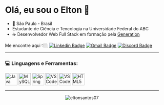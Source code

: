# Olá, eu sou o Elton :wave:

- 📍 São Paulo - Brasil
- Estudante de Ciência e Tencologia na Universidade Federal do ABC
- :coffee: Desenvolvedor Web Full Stack em formação pela [Generation](https://brazil.generation.org/)

Me encontre aqui 👇🏼
[
![Linkedin Badge](https://img.shields.io/badge/-LinkedIn-blue?style=for-the-badge&logo=Linkedin&logoColor=white&link=https://www.linkedin.com/in/elton-santos-07/)](https://www.linkedin.com/in/elton-santos-07/)	[![Gmail Badge](https://img.shields.io/badge/Gmail-D14836?style=for-the-badge&logo=gmail&logoColor=white&link=eltonssantos20@gmail.com)](mailto:eltonssantos20@gmail.com)	[![Discord Badge](https://img.shields.io/badge/Discord-7289DA?style=for-the-badge&logo=discord&logoColor=white&link=https://discord.com/channels/@tioelton#2137)](https://discord.com/channels/@tioelton#2137)

---
### :computer: Linguagens e Ferramentas:
<p float="left">
<img src="https://cdn.jsdelivr.net/gh/devicons/devicon/icons/java/java-original.svg" alt="Java" width="40" height="40" style="max-width:100%;"></img> 
<img src="https://cdn.jsdelivr.net/gh/devicons/devicon/icons/mysql/mysql-original.svg" alt="MySQL" width="40" height="40" style="max-width:100%;"></img>
<img src="https://cdn.jsdelivr.net/gh/devicons/devicon/icons/spring/spring-original.svg" alt="Spring" width="40" height="40" style="max-width:100%;"></img>
<img src="https://cdn.jsdelivr.net/gh/devicons/devicon/icons/vscode/vscode-original.svg" alt="VS Code" width="40" height="40" style="max-width:100%;"></img>
<img src="https://cdn.jsdelivr.net/gh/devicons/devicon/icons/angularjs/angularjs-original.svg" alt="VS Code" width="40" height="40" style="max-width:100%;"></img>
<img src="https://cdn.jsdelivr.net/gh/devicons/devicon/icons/html5/html5-original.svg" alt="HTML5" width="40" height="40" style="max-width:100%;"></img>
</p>

---
<p align="center">
<img src="https://github-readme-stats.vercel.app/api?username=eltonsantos07&showicons=true&theme=dracula&include_all_commits=true&count_private=true" alt="eltonsantos07"/> 
</p>
